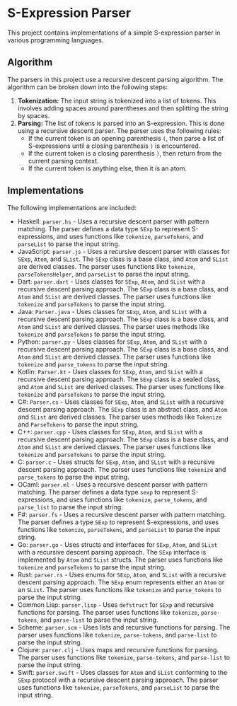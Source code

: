 # S-Expression Parser

This project contains implementations of a simple S-expression parser in various programming languages.

## Algorithm

The parsers in this project use a recursive descent parsing algorithm. The algorithm can be broken down into the following steps:

1.  **Tokenization:** The input string is tokenized into a list of tokens. This involves adding spaces around parentheses and then splitting the string by spaces.
2.  **Parsing:** The list of tokens is parsed into an S-expression. This is done using a recursive descent parser. The parser uses the following rules:
    -   If the current token is an opening parenthesis `(`, then parse a list of S-expressions until a closing parenthesis `)` is encountered.
    -   If the current token is a closing parenthesis `)`, then return from the current parsing context.
    -   If the current token is anything else, then it is an atom.

## Implementations

The following implementations are included:

-   Haskell: `parser.hs` - Uses a recursive descent parser with pattern matching. The parser defines a data type `SExp` to represent S-expressions, and uses functions like `tokenize`, `parseTokens`, and `parseList` to parse the input string.
-   JavaScript: `parser.js` - Uses a recursive descent parser with classes for `SExp`, `Atom`, and `SList`. The `SExp` class is a base class, and `Atom` and `SList` are derived classes. The parser uses functions like `tokenize`, `parseTokensHelper`, and `parseList` to parse the input string.
-   Dart: `parser.dart` - Uses classes for `SExp`, `Atom`, and `SList` with a recursive descent parsing approach. The `SExp` class is a base class, and `Atom` and `SList` are derived classes. The parser uses functions like `tokenize` and `parseTokens` to parse the input string.
-   Java: `Parser.java` - Uses classes for `SExp`, `Atom`, and `SList` with a recursive descent parsing approach. The `SExp` class is a base class, and `Atom` and `SList` are derived classes. The parser uses methods like `tokenize` and `parseTokens` to parse the input string.
-   Python: `parser.py` - Uses classes for `SExp`, `Atom`, and `SList` with a recursive descent parsing approach. The `SExp` class is a base class, and `Atom` and `SList` are derived classes. The parser uses functions like `tokenize` and `parse_tokens` to parse the input string.
-   Kotlin: `Parser.kt` - Uses classes for `SExp`, `Atom`, and `SList` with a recursive descent parsing approach. The `SExp` class is a sealed class, and `Atom` and `SList` are derived classes. The parser uses functions like `tokenize` and `parseTokens` to parse the input string.
-   C#: `Parser.cs` - Uses classes for `SExp`, `Atom`, and `SList` with a recursive descent parsing approach. The `SExp` class is an abstract class, and `Atom` and `SList` are derived classes. The parser uses methods like `Tokenize` and `ParseTokens` to parse the input string.
-   C++: `parser.cpp` - Uses classes for `SExp`, `Atom`, and `SList` with a recursive descent parsing approach. The `SExp` class is a base class, and `Atom` and `SList` are derived classes. The parser uses functions like `tokenize` and `parseTokens` to parse the input string.
-   C: `parser.c` - Uses structs for `SExp`, `Atom`, and `SList` with a recursive descent parsing approach. The parser uses functions like `tokenize` and `parse_tokens` to parse the input string.
-   OCaml: `parser.ml` - Uses a recursive descent parser with pattern matching. The parser defines a data type `sexp` to represent S-expressions, and uses functions like `tokenize`, `parse_tokens`, and `parse_list` to parse the input string.
-   F#: `parser.fs` - Uses a recursive descent parser with pattern matching. The parser defines a type `SExp` to represent S-expressions, and uses functions like `tokenize`, `parseTokens`, and `parseList` to parse the input string.
-   Go: `parser.go` - Uses structs and interfaces for `SExp`, `Atom`, and `SList` with a recursive descent parsing approach. The `SExp` interface is implemented by `Atom` and `SList` structs. The parser uses functions like `tokenize` and `parseTokens` to parse the input string.
-   Rust: `parser.rs` - Uses enums for `SExp`, `Atom`, and `SList` with a recursive descent parsing approach. The `SExp` enum represents either an `Atom` or an `SList`. The parser uses functions like `tokenize` and `parse_tokens` to parse the input string.
-   Common Lisp: `parser.lisp` - Uses `defstruct` for `SExp` and recursive functions for parsing. The parser uses functions like `tokenize`, `parse-tokens`, and `parse-list` to parse the input string.
-   Scheme: `parser.scm` - Uses lists and recursive functions for parsing. The parser uses functions like `tokenize`, `parse-tokens`, and `parse-list` to parse the input string.
-   Clojure: `parser.clj` - Uses maps and recursive functions for parsing. The parser uses functions like `tokenize`, `parse-tokens`, and `parse-list` to parse the input string.
-   Swift: `parser.swift` - Uses classes for `Atom` and `SList` conforming to the `SExp` protocol with a recursive descent parsing approach. The parser uses functions like `tokenize`, `parseTokens`, and `parseList` to parse the input string.
